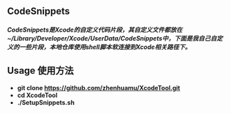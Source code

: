 ## CodeSnippets  
##### CodeSnippets是Xcode的自定义代码片段，其自定义文件都放在~/Library/Developer/Xcode/UserData/CodeSnippets中，下面是我自己自定义的一些片段，本地仓库使用shell脚本软连接到Xcode相关路径下。
## Usage 使用方法
* **git clone https://github.com/zhenhuamu/XcodeTool.git** 
* **cd XcodeTool**  
* **./SetupSnippets.sh** 

